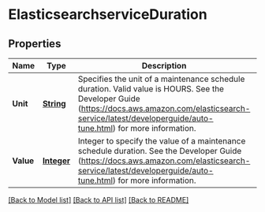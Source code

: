 # ElasticsearchserviceDuration
## Properties

Name | Type | Description | Notes
------------ | ------------- | ------------- | -------------
**Unit** | [**String**](string.md) | Specifies the unit of a maintenance schedule duration. Valid value is HOURS. See the Developer Guide (https://docs.aws.amazon.com/elasticsearch-service/latest/developerguide/auto-tune.html) for more information. | [optional] [default to null]
**Value** | [**Integer**](integer.md) | Integer to specify the value of a maintenance schedule duration. See the Developer Guide (https://docs.aws.amazon.com/elasticsearch-service/latest/developerguide/auto-tune.html) for more information. | [optional] [default to null]

[[Back to Model list]](../README.md#documentation-for-models) [[Back to API list]](../README.md#documentation-for-api-endpoints) [[Back to README]](../README.md)

